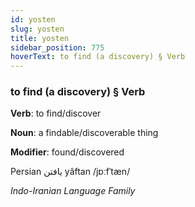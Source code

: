 ```yaml
---
id: yosten
slug: yosten
title: yosten
sidebar_position: 775
hoverText: to find (a discovery) § Verb
---
```


### to find (a discovery) § Verb

**Verb**: to find/discover

**Noun**: a findable/discoverable thing

**Modifier**: found/discovered

Persian یافتن yâftan /jɒːfˈtæn/

*Indo-Iranian Language Family*